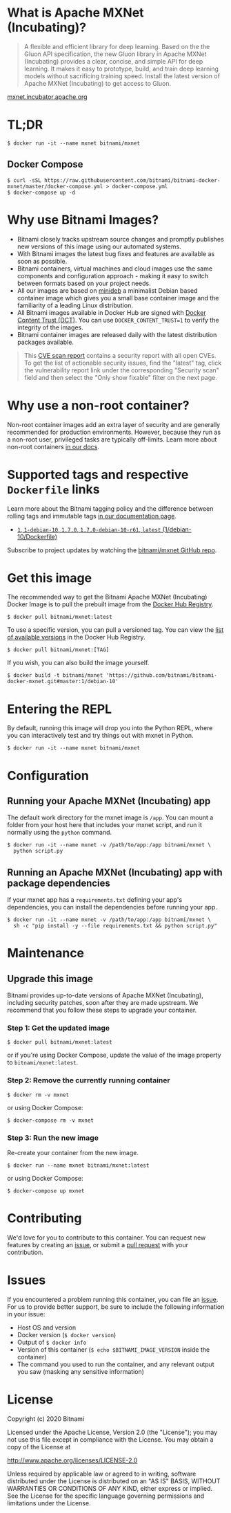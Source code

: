 # What is Apache MXNet (Incubating)?

>A flexible and efficient library for deep learning.
Based on the the Gluon API specification, the new Gluon library in Apache MXNet (Incubating) provides a clear, concise, and simple API for deep learning. It makes it easy to prototype, build, and train deep learning models without sacrificing training speed. Install the latest version of Apache MXNet (Incubating) to get access to Gluon.

[mxnet.incubator.apache.org](https://mxnet.incubator.apache.org/versions/master/)

# TL;DR

```console
$ docker run -it --name mxnet bitnami/mxnet
```

## Docker Compose

```console
$ curl -sSL https://raw.githubusercontent.com/bitnami/bitnami-docker-mxnet/master/docker-compose.yml > docker-compose.yml
$ docker-compose up -d
```

# Why use Bitnami Images?

* Bitnami closely tracks upstream source changes and promptly publishes new versions of this image using our automated systems.
* With Bitnami images the latest bug fixes and features are available as soon as possible.
* Bitnami containers, virtual machines and cloud images use the same components and configuration approach - making it easy to switch between formats based on your project needs.
* All our images are based on [minideb](https://github.com/bitnami/minideb) a minimalist Debian based container image which gives you a small base container image and the familiarity of a leading Linux distribution.
* All Bitnami images available in Docker Hub are signed with [Docker Content Trust (DCT)](https://docs.docker.com/engine/security/trust/content_trust/). You can use `DOCKER_CONTENT_TRUST=1` to verify the integrity of the images.
* Bitnami container images are released daily with the latest distribution packages available.

> This [CVE scan report](https://quay.io/repository/bitnami/mxnet?tab=tags) contains a security report with all open CVEs. To get the list of actionable security issues, find the "latest" tag, click the vulnerability report link under the corresponding "Security scan" field and then select the "Only show fixable" filter on the next page.

# Why use a non-root container?

Non-root container images add an extra layer of security and are generally recommended for production environments. However, because they run as a non-root user, privileged tasks are typically off-limits. Learn more about non-root containers [in our docs](https://docs.bitnami.com/tutorials/work-with-non-root-containers/).

# Supported tags and respective `Dockerfile` links

Learn more about the Bitnami tagging policy and the difference between rolling tags and immutable tags [in our documentation page](https://docs.bitnami.com/tutorials/understand-rolling-tags-containers/).


* [`1`, `1-debian-10`, `1.7.0`, `1.7.0-debian-10-r61`, `latest` (1/debian-10/Dockerfile)](https://github.com/bitnami/bitnami-docker-mxnet/blob/1.7.0-debian-10-r61/1/debian-10/Dockerfile)

Subscribe to project updates by watching the [bitnami/mxnet GitHub repo](https://github.com/bitnami/bitnami-docker-mxnet).

# Get this image

The recommended way to get the Bitnami Apache MXNet (Incubating) Docker Image is to pull the prebuilt image from the [Docker Hub Registry](https://hub.docker.com/r/bitnami/mxnet).

```console
$ docker pull bitnami/mxnet:latest
```

To use a specific version, you can pull a versioned tag. You can view the [list of available versions](https://hub.docker.com/r/bitnami/mxnet/tags/) in the Docker Hub Registry.

```console
$ docker pull bitnami/mxnet:[TAG]
```

If you wish, you can also build the image yourself.

```console
$ docker build -t bitnami/mxnet 'https://github.com/bitnami/bitnami-docker-mxnet.git#master:1/debian-10'
```

# Entering the REPL

By default, running this image will drop you into the Python REPL, where you can interactively test and try things out with mxnet in Python.

```console
$ docker run -it --name mxnet bitnami/mxnet
```

# Configuration

## Running your Apache MXNet (Incubating) app

The default work directory for the mxnet image is `/app`. You can mount a folder from your host here that includes your mxnet script, and run it normally using the `python` command.

```console
$ docker run -it --name mxnet -v /path/to/app:/app bitnami/mxnet \
  python script.py
```

## Running an Apache MXNet (Incubating) app with package dependencies

If your mxnet app has a `requirements.txt` defining your app's dependencies, you can install the dependencies before running your app.

```console
$ docker run -it --name mxnet -v /path/to/app:/app bitnami/mxnet \
  sh -c "pip install -y --file requirements.txt && python script.py"
```

# Maintenance

## Upgrade this image

Bitnami provides up-to-date versions of Apache MXNet (Incubating), including security patches, soon after they are made upstream. We recommend that you follow these steps to upgrade your container.

### Step 1: Get the updated image

```console
$ docker pull bitnami/mxnet:latest
```

or if you're using Docker Compose, update the value of the image property to `bitnami/mxnet:latest`.

### Step 2: Remove the currently running container

```console
$ docker rm -v mxnet
```

or using Docker Compose:

```console
$ docker-compose rm -v mxnet
```

### Step 3: Run the new image

Re-create your container from the new image.

```console
$ docker run --name mxnet bitnami/mxnet:latest
```

or using Docker Compose:

```console
$ docker-compose up mxnet
```

# Contributing

We'd love for you to contribute to this container. You can request new features by creating an [issue](https://github.com/bitnami/bitnami-docker-mxnet/issues), or submit a [pull request](https://github.com/bitnami/bitnami-docker-mxnet/pulls) with your contribution.

# Issues

If you encountered a problem running this container, you can file an [issue](https://github.com/bitnami/bitnami-docker-mxnet/issues/new). For us to provide better support, be sure to include the following information in your issue:

- Host OS and version
- Docker version (`$ docker version`)
- Output of `$ docker info`
- Version of this container (`$ echo $BITNAMI_IMAGE_VERSION` inside the container)
- The command you used to run the container, and any relevant output you saw (masking any sensitive information)

# License

Copyright (c) 2020 Bitnami

Licensed under the Apache License, Version 2.0 (the "License");
you may not use this file except in compliance with the License.
You may obtain a copy of the License at

  <http://www.apache.org/licenses/LICENSE-2.0>

Unless required by applicable law or agreed to in writing, software
distributed under the License is distributed on an "AS IS" BASIS,
WITHOUT WARRANTIES OR CONDITIONS OF ANY KIND, either express or implied.
See the License for the specific language governing permissions and
limitations under the License.
